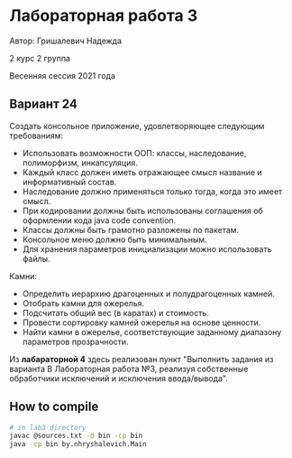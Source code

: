 # Лабораторная работа 3 

Автор: Гришалевич Надежда

2 курс 2 группа

Весенняя сессия 2021 года

## Вариант 24

Создать консольное приложение, удовлетворяющее следующим требованиям:
- Использовать возможности ООП: классы, наследование, полиморфизм, инкапсуляция.
- Каждый класс должен иметь отражающее смысл название и информативный состав.
- Наследование должно применяться только тогда, когда это имеет смысл.
- При кодировании должны быть использованы соглашения об оформлении кода java code convention.
- Классы должны быть грамотно разложены по пакетам.
- Консольное меню должно быть минимальным.
- Для хранения параметров инициализации можно использовать файлы.

Камни:
- Определить иерархию драгоценных и полудрагоценных камней.
- Отобрать камни для ожерелья.
- Подсчитать общий вес (в каратах) и стоимость.
- Провести сортировку камней ожерелья на основе ценности. 
- Найти камни в ожерелье, соответствующие заданному диапазону параметров прозрачности.

Из **лабараторной 4** здесь реализован пункт "Выполнить задания из варианта В Лабораторная работа №3, реализуя собственные обработчики исключений и исключения ввода/вывода".

## How to compile

```bash
# in lab3 directory
javac @sources.txt -d bin -cp bin
java -cp bin by.nhryshalevich.Main
```

